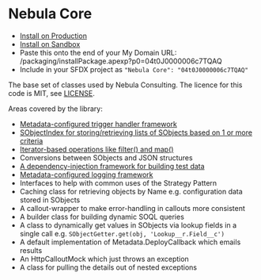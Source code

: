 # Nebula Core

 - [Install on Production](https://login.salesforce.com/packaging/installPackage.apexp?p0=04t0J0000006c7TQAQ)
 - [Install on Sandbox](https://test.salesforce.com/packaging/installPackage.apexp?p0=04t0J0000006c7TQAQ)
 - Paste this onto the end of your My Domain URL: /packaging/installPackage.apexp?p0=04t0J0000006c7TQAQ
 - Include in your SFDX project as `"Nebula Core": "04t0J0000006c7TQAQ"`
 
The base set of classes used by Nebula Consulting. The licence for this code is MIT, see [LICENSE](LICENSE). 

Areas covered by the library:

  - [Metadata-configured trigger handler framework](MetadataTriggerManager.md)
  - [SObjectIndex for storing/retrieving lists of SObjects based on 1 or more criteria](SObjectIndex.md)
  - [Iterator-based operations like filter() and map()](LazyIterator.md)
  - Conversions between SObjects and JSON structures
  - [A dependency-injection framework for building test data](TestRecordGenerator.md)
  - [Metadata-configured logging framework](Logger.md)
  - Interfaces to help with common uses of the Strategy Pattern 
  - Caching class for retrieving objects by Name e.g. configuration data stored in SObjects
  - A callout-wrapper to make error-handling in callouts more consistent
  - A builder class for building dynamic SOQL queries
  - A class to dynamically get values in SObjects via lookup fields in a single call e.g. `SObjectGetter.get(obj, 'Lookup__r.Field__c')`
  - A default implementation of Metadata.DeployCallback which emails results
  - An HttpCalloutMock which just throws an exception
  - A class for pulling the details out of nested exceptions

